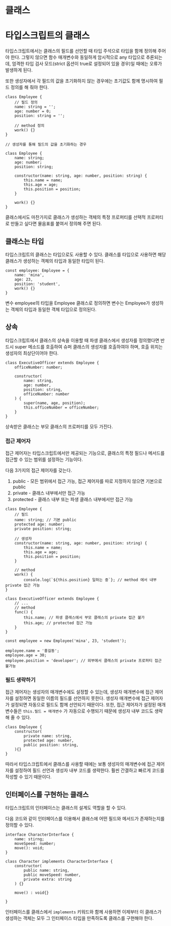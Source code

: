# 클래스

# 타입스크립트의 클래스

타입스크립트에서는 클래스의 필드를 선언할 때 타입 주석으로 타입을 함께 정의해 주어야 한다. 그렇지 않으면 함수 매개변수와 동일하게 암시적으로 any 타입으로 추론되는데, 엄격한 타입 검사 모드(strict 옵션이 true로 설정되어 있을 경우)일 때에는 오류가 발생하게 된다.

또한 생성자에서 각 필드의 값을 초기화하지 않는 경우에는 초기값도 함께 명시하여 필드 정의를 해 줘야 한다. 

```tsx
class Employee {
	// 필드 정의
	name: string = '';
	age: number = 0;
	position: string = '';

	// method 정의
	work() {}
}

// 생성자를 통해 필드의 값을 초기화하는 경우

class Employee {
	name: string;
	age: number;
	position: string;
	
	constructor(name: string, age: number, position: string) {
		this.name = name;
		this.age = age;
		this.position = position;
	}
	
	work() {}
}
```

클래스에서도 마찬가지로 클래스가 생성하는 객체의 특정 프로퍼티를 선택적 프로퍼티로 만들고 싶다면 물음표를 붙여서 정의해 주면 된다.

## 클래스는 타입

타입스크립트의 클래스는 타입으로도 사용할 수 있다. 클래스를 타입으로 사용하면 해당 클래스가 생성하는 객체의 타입과 동일한 타입이 된다.

```tsx
const employee: Employee = {
	name: 'mina',
	age: 23,
	position: 'student',
	work() {}
}
```

변수 employee의 타입을 Employee 클래스로 정의하면 변수는 Employee가 생성하는 객체의 타입과 동일한 객체 타입으로 정의된다. 

## 상속

타입스크립트에서 클래스의 상속을 이용할 때 파생 클래스에서 생성자를 정의했다면 반드시 super 메소드를 호출하여 슈퍼 클래스의 생성자를 호출하여야 하며, 호출 위치는 생성자의 최상단이어야 한다.

```tsx
class ExecutiveOfficer extends Employee {
	officeNumber: number;
	
	constructor( 
		name: string,
		age: number,
		position: string,
		officeNumber: number
	) {
		super(name, age, position);
		this.officeNumber = officeNumber;
	}
}
```

상속받은 클래스는 부모 클래스의 프로퍼티를 모두 가진다. 

### 접근 제어자

접근 제어자는 타입스크립트에서만 제공되는 기능으로, 클래스의 특정 필드나 메서드를 접근할 수 있는 범위를 설정하는 기능이다.

다음 3가지의 접근 제어자를 갖는다.

1. public - 모든 범위에서 접근 가능, 접근 제어자를 따로 지정하지 않으면 기본으로 public
2. private - 클래스 내부에서만 접근 가능
3. protected - 클래스 내부 또는 파생 클래스 내부에서만 접근 가능

```tsx
class Employee {
	// 필드
	name: string; // 기본 public
	protected age: number;
	private position: string;
	
	// 생성자
	constructor(name: string, age: number, position: string) {
		this.name = name;
		this.age = age;
		this.position = position;
	}
	
	// method
	work() {
		console.log(`${this.position} 일하는 중`}; // method 에서 내부 private 접근 가능
}

class ExecutiveOfficer extends Employee {
	// ...
	// method
	func() {
		this.name; // 파생 클래스에서 부모 클래스의 private 접근 불가
		this.age; // protected 접근 가능
	}
}

const employee = new Employee('mina', 23, 'student');

employee.name = '홍길동';
employee.age = 30;
employee.position = 'developer'; // 외부에서 클래스의 private 프로퍼티 접근 불가능
```

### 필드 생략하기

접근 제어자는 생성자의 매개변수에도 설정할 수 있는데, 생성자 매개변수에 접근 제어자를 설정하면 동일한 이름의 필드를 선언하지 못한다. 생성자 매개변수에 접근 제어자가 설정되면 자동으로 필드도 함께 선언되기 때문이다. 또한, 접근 제어자가 설정된 매개변수들은 `this.필드 = 매개변수` 가 자동으로 수행되기 때문에 생성자 내부 코드도 생략해 줄 수 있다. 

```tsx
class Employee {
	constructor(
		private name: string,
		protected age: number,
		public position: string,
	){}
}
```

따라서 타입스크립트에서 클래스를 사용할 때에는 보통 생성자의 매개변수에 접근 제어자를 설정하여 필드 선언과 생성자 내부 코드를 생략한다. 훨씬 간결하고 빠르게 코드를 작성할 수 있기 때문이다.

## 인터페이스를 구현하는 클래스

타입스크립트의 인터페이스는 클래스의 설계도 역할을 할 수 있다. 

다음 코드와 같이 인터페이스를 이용해서 클래스에 어떤 필드와 메서드가 존재하는지를 정의할 수 있다.

```tsx
interface CharacterInterface {
	name: stirng;
	moveSpeed: number;
	move(): void;
}

class Character implements CharacterInterface {
	constructor(
		public name: string,
		public moveSpeed: number,
		private extra: string
	) {}
	
	move() : void{}
	
}
```

인터페이스를 클래스에서 `implements` 키워드와 함께 사용하면 이제부터 이 클래스가 생성하는 객체는 모두 그 인터페이스 타입을 만족하도록 클래스를 구현해야 한다.